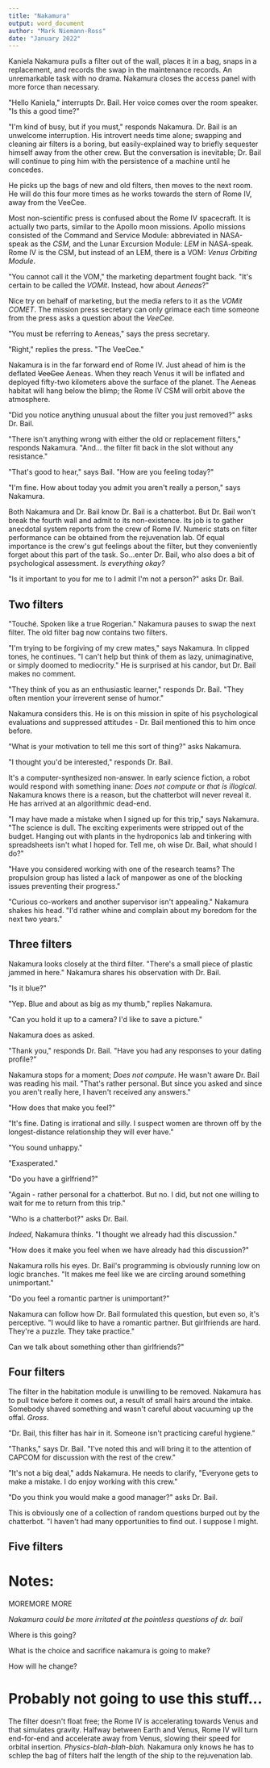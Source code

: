 ```yaml
---
title: "Nakamura"
output: word_document
author: "Mark Niemann-Ross"
date: "January 2022"
---
```


Kaniela Nakamura pulls a filter out of the wall, places it in a bag, snaps in a replacement, and records the swap in the maintenance records. An unremarkable task with no drama. Nakamura closes the access panel with more force than necessary.

"Hello Kaniela," interrupts Dr. Bail. Her voice comes over the room speaker. "Is this a good time?"

"I'm kind of busy, but if you must," responds Nakamura. Dr. Bail is an unwelcome interruption. His introvert needs time alone; swapping and cleaning air filters is a boring, but easily-explained way to briefly sequester himself away from the other crew. But the conversation is inevitable; Dr. Bail will continue to ping him with the persistence of a machine until he concedes.

He picks up the bags of new and old filters, then moves to the next room. He will do this four more times as he works towards the stern of Rome IV, away from the VeeCee.

Most non-scientific press is confused about the Rome IV spacecraft. It is actually two parts, similar to the Apollo moon missions. Apollo missions consisted of the Command and Service Module: abbreviated in NASA-speak as the *CSM*, and the Lunar Excursion Module: *LEM* in NASA-speak. Rome IV is the CSM, but instead of an LEM, there is a VOM: *Venus Orbiting Module*.

"You cannot call it the VOM," the marketing department fought back. "It's certain to be called the *VOMit*. Instead, how about *Aeneas*?"

Nice try on behalf of marketing, but the media refers to it as the *VOMit COMET*. The mission press secretary can only grimace each time someone from the press asks a question about the *VeeCee*.

"You must be referring to Aeneas," says the press secretary.

"Right," replies the press. "The VeeCee."

Nakamura is in the far forward end of Rome IV. Just ahead of him is the deflated ~~VeeCee~~ Aeneas. When they reach Venus it will be inflated and deployed fifty-two kilometers above the surface of the planet. The Aeneas habitat will hang below the blimp; the Rome IV CSM will orbit above the atmosphere.

"Did you notice anything unusual about the filter you just removed?" asks Dr. Bail.

"There isn't anything wrong with either the old or replacement filters," responds Nakamura. "And... the filter fit back in the slot without any resistance."

"That's good to hear," says Bail. "How are you feeling today?"

"I'm fine. How about today you admit you aren't really a person," says Nakamura.

Both Nakamura and Dr. Bail know Dr. Bail is a chatterbot. But Dr. Bail won't break the fourth wall and admit to its non-existence. Its job is to gather anecdotal system reports from the crew of Rome IV. Numeric stats on filter performance can be obtained from the rejuvenation lab. Of equal importance is the crew's gut feelings about the filter, but they conveniently forget about this part of the task. So...enter Dr. Bail, who also does a bit of psychological assessment. *Is everything okay?*

"Is it important to you for me to I admit I'm not a person?" asks Dr. Bail.

## Two filters

"Touché. Spoken like a true Rogerian." Nakamura pauses to swap the next filter. The old filter bag now contains two filters.

"I'm trying to be forgiving of my crew mates," says Nakamura. In clipped tones, he continues. "I can't help but think of them as lazy, unimaginative, or simply doomed to mediocrity." He is surprised at his candor, but Dr. Bail makes no comment.

"They think of you as an enthusiastic learner," responds Dr. Bail. "They often mention your irreverent sense of humor."

Nakamura considers this. He is on this mission in spite of his psychological evaluations and suppressed attitudes - Dr. Bail mentioned this to him once before.

"What is your motivation to tell me this sort of thing?" asks Nakamura.

"I thought you'd be interested," responds Dr. Bail.

It's a computer-synthesized non-answer. In early science fiction, a robot would respond with something inane: *Does not compute* or *that is illogical*. Nakamura knows there is a reason, but the chatterbot will never reveal it. He has arrived at an algorithmic dead-end.

"I may have made a mistake when I signed up for this trip," says Nakamura. "The science is dull. The exciting experiments were stripped out of the budget. Hanging out with plants in the hydroponics lab and tinkering with spreadsheets isn't what I hoped for. Tell me, oh wise Dr. Bail, what should I do?"

"Have you considered working with one of the research teams? The propulsion group has listed a lack of manpower as one of the blocking issues preventing their progress."

"Curious co-workers and another supervisor isn't appealing." Nakamura shakes his head. "I'd rather whine and complain about my boredom for the next two years."

## Three filters

Nakamura looks closely at the third filter. "There's a small piece of plastic jammed in here." Nakamura shares his observation with Dr. Bail.

"Is it blue?"

"Yep. Blue and about as big as my thumb," replies Nakamura.

"Can you hold it up to a camera? I'd like to save a picture."

Nakamura does as asked.

"Thank you," responds Dr. Bail. "Have you had any responses to your dating profile?"

Nakamura stops for a moment; *Does not compute*. He wasn't aware Dr. Bail was reading his mail. "That's rather personal. But since you asked and since you aren't really here, I haven't received any answers."

"How does that make you feel?"

"It's fine. Dating is irrational and silly. I suspect women are thrown off by the longest-distance relationship they will ever have."

"You sound unhappy."

"Exasperated."

"Do you have a girlfriend?"

"Again - rather personal for a chatterbot. But no. I did, but not one willing to wait for me to return from this trip."

"Who is a chatterbot?" asks Dr. Bail.

*Indeed*, Nakamura thinks. "I thought we already had this discussion."

"How does it make you feel when we have already had this discussion?"

Nakamura rolls his eyes. Dr. Bail's programming is obviously running low on logic branches. "It makes me feel like we are circling around something unimportant."

"Do you feel a romantic partner is unimportant?"

Nakamura can follow how Dr. Bail formulated this question, but even so, it's perceptive. "I would like to have a romantic partner. But girlfriends are hard. They're a puzzle. They take practice."

Can we talk about something other than girlfriends?"

## Four filters

The filter in the habitation module is unwilling to be removed. Nakamura has to pull twice before it comes out, a result of small hairs around the intake. Somebody shaved something and wasn't careful about vacuuming up the offal. *Gross*.

"Dr. Bail, this filter has hair in it. Someone isn't practicing careful hygiene."

"Thanks," says Dr. Bail. "I've noted this and will bring it to the attention of CAPCOM for discussion with the rest of the crew."

"It's not a big deal," adds Nakamura. He needs to clarify, "Everyone gets to make a mistake. I do enjoy working with this crew."

"Do you think you would make a good manager?" asks Dr. Bail.

This is obviously one of a collection of random questions burped out by the chatterbot. "I haven't had many opportunities to find out. I suppose I might.

## Five filters

# Notes:

MOREMORE MORE

*Nakamura could be more irritated at the pointless questions of dr. bail*

Where is this going?

What is the choice and sacrifice nakamura is going to make?

How will he change?

# Probably not going to use this stuff...

The filter doesn't float free; the Rome IV is accelerating towards Venus and that simulates gravity. Halfway between Earth and Venus, Rome IV will turn end-for-end and accelerate away from Venus, slowing their speed for orbital insertion. *Physics-blah-blah-blah.* Nakamura only knows he has to schlep the bag of filters half the length of the ship to the rejuvenation lab.
